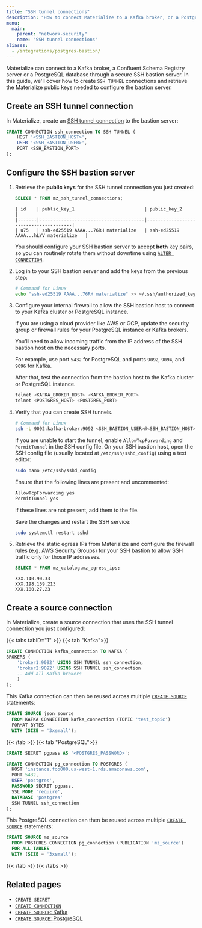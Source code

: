 ```yaml
---
title: "SSH tunnel connections"
description: "How to connect Materialize to a Kafka broker, or a PostgreSQL database using an SSH tunnel connection to a SSH bastion server"
menu:
  main:
    parent: "network-security"
    name: "SSH tunnel connections"
aliases:
  - /integrations/postgres-bastion/
---
```


Materialize can connect to a Kafka broker, a Confluent Schema Registry server or a
PostgreSQL database through a secure SSH bastion server. In this guide, we'll
cover how to create `SSH TUNNEL` connections and retrieve the Materialize
public keys needed to configure the bastion server.

## Create an SSH tunnel connection

In Materialize, create an [SSH tunnel connection](/sql/create-connection/#ssh-tunnel) to the bastion server:

```sql
CREATE CONNECTION ssh_connection TO SSH TUNNEL (
    HOST '<SSH_BASTION_HOST>',
    USER '<SSH_BASTION_USER>',
    PORT <SSH_BASTION_PORT>
);
```

## Configure the SSH bastion server

1. Retrieve the **public keys** for the SSH tunnel connection you just created:

    ```sql
    SELECT * FROM mz_ssh_tunnel_connections;
    ```

    ```
    | id    | public_key_1                          | public_key_2                          |
    |-------|---------------------------------------|---------------------------------------|
    | u75   | ssh-ed25519 AAAA...76RH materialize   | ssh-ed25519 AAAA...hLYV materialize   |
    ```

    You should configure your SSH bastion server to accept **both** key pairs,
    so you can routinely rotate them without downtime using
    [`ALTER CONNECTION`](/sql/alter-connection).

1. Log in to your SSH bastion server and add the keys from the previous step:

    ```bash
    # Command for Linux
    echo "ssh-ed25519 AAAA...76RH materialize" >> ~/.ssh/authorized_keys
    ```

1. Configure your internal firewall to allow the SSH bastion host to connect to your Kafka cluster or PostgreSQL instance.

    If you are using a cloud provider like AWS or GCP, update the security group or firewall rules for your PostgreSQL instance or Kafka brokers.

    You'll need to allow incoming traffic from the IP address of the SSH bastion host on the necessary ports.

    For example, use port `5432` for PostgreSQL and ports `9092`, `9094`, and `9096` for Kafka.

    After that, test the connection from the bastion host to the Kafka cluster or PostgreSQL instance.

    ```bash
    telnet <KAFKA_BROKER_HOST> <KAFKA_BROKER_PORT>
    telnet <POSTGRES_HOST> <POSTGRES_PORT>
    ```

1. Verify that you can create SSH tunnels.

    ```bash
    # Command for Linux
    ssh -L 9092:kafka-broker:9092 <SSH_BASTION_USER>@<SSH_BASTION_HOST>
    ```

    If you are unable to start the tunnel, enable `AllowTcpForwarding` and `PermitTunnel` in the SSH config file.
    On your SSH bastion host, open the SSH config file (usually located at `/etc/ssh/sshd_config`) using a text editor:

    ```bash
    sudo nano /etc/ssh/sshd_config
    ```
    Ensure that the following lines are present and uncommented:

    ```bash
    AllowTcpForwarding yes
    PermitTunnel yes
    ```

    If these lines are not present, add them to the file.

    Save the changes and restart the SSH service:

    ```bash
    sudo systemctl restart sshd
    ```

1. Retrieve the static egress IPs from Materialize and configure the firewall rules (e.g. AWS Security Groups) for your SSH bastion to allow SSH traffic only for those IP addresses.

    ```sql
    SELECT * FROM mz_catalog.mz_egress_ips;
    ```

    ```
    XXX.140.90.33
    XXX.198.159.213
    XXX.100.27.23
    ```

## Create a source connection

In Materialize, create a source connection that uses the SSH tunnel connection you just configured:

{{< tabs tabID="1" >}}
{{< tab "Kafka">}}
```sql
CREATE CONNECTION kafka_connection TO KAFKA (
BROKERS (
    'broker1:9092' USING SSH TUNNEL ssh_connection,
    'broker2:9092' USING SSH TUNNEL ssh_connection
    -- Add all Kafka brokers
    )
);
```

This Kafka connection can then be reused across multiple [`CREATE SOURCE`](/sql/create-source/kafka/)
statements:

```sql
CREATE SOURCE json_source
  FROM KAFKA CONNECTION kafka_connection (TOPIC 'test_topic')
  FORMAT BYTES
  WITH (SIZE = '3xsmall');
```

{{< /tab >}}
{{< tab "PostgreSQL">}}
```sql
CREATE SECRET pgpass AS '<POSTGRES_PASSWORD>';

CREATE CONNECTION pg_connection TO POSTGRES (
  HOST 'instance.foo000.us-west-1.rds.amazonaws.com',
  PORT 5432,
  USER 'postgres',
  PASSWORD SECRET pgpass,
  SSL MODE 'require',
  DATABASE 'postgres'
  SSH TUNNEL ssh_connection
);
```

This PostgreSQL connection can then be reused across multiple [`CREATE SOURCE`](/sql/create-source/postgres/)
statements:

```sql
CREATE SOURCE mz_source
  FROM POSTGRES CONNECTION pg_connection (PUBLICATION 'mz_source')
  FOR ALL TABLES
  WITH (SIZE = '3xsmall');
```
{{< /tab >}} {{< /tabs >}}

## Related pages

- [`CREATE SECRET`](/sql/create-secret)
- [`CREATE CONNECTION`](/sql/create-connection)
- [`CREATE SOURCE`: Kafka](/sql/create-source/kafka/)
- [`CREATE SOURCE`: PostgreSQL](/sql/create-source/postgres/)

